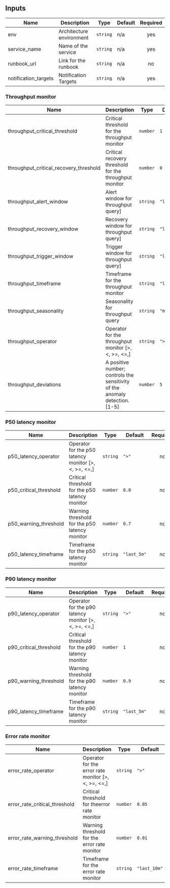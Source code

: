 ## Inputs


| Name | Description | Type | Default | Required |
|------|-------------|------|---------|:--------:|
| env | Architecture environment | `string` | n/a | yes |
| service_name | Name of the service | `string` | n/a | yes |
| runbook_url | Link for the runbook | `string` | n/a | no |
| notification_targets | Notification Targets | `string` | n/a | yes |


### Throughput monitor

| Name | Description | Type | Default | Required |
|------|-------------|------|---------|:--------:|
| throughput_critical_threshold | Critical threshold for the throughput monitor | `number` | `1` | no |
| throughput_critical_recovery_threshold | Critical recovery threshold for the throughput monitor | `number` | `0` | no |
| throughput_alert_window | Alert window for throughput query] | `string` | `"last_5m"` | no |
| throughput_recovery_window | Recovery window for throughput query] | `string` | `"last_5m"` | no |
| throughput_trigger_window | Trigger window for throughput query] | `string` | `"last_5m"` | no |
| throughput_timeframe | Timeframe for the throughput monitor | `string` | `"last_1h"` | no |
| throughput_seasonality | Seasonality for throughput query | `string` | `"monthly"` | no |
| throughput_operator | Operator for the throughput monitor [>, <, >=, <=,]| `string` | `">="` | no |
| throughput_deviations | A positive number; controls the sensitivity of the anomaly detection. [1-5]| `number` | `5` | no |


### P50 latency monitor

| Name | Description | Type | Default | Required |
|------|-------------|------|---------|:--------:|
| p50_latency_operator | Operator for the p50 latency monitor [>, <, >=, <=,]| `string` | `">"` | no |
| p50_critical_threshold | Critical threshold for the p50 latency monitor | `number` | `0.8` | no |
| p50_warning_threshold | Warning threshold for the p50 latency monitor | `number` | `0.7` | no |
| p50_latency_timeframe | Timeframe for the p50 latency monitor | `string` | `"last_5m"` | no |


### P90 latency monitor

| Name | Description | Type | Default | Required |
|------|-------------|------|---------|:--------:|
| p90_latency_operator | Operator for the p90 latency monitor [>, <, >=, <=,]| `string` | `">"` | no |
| p90_critical_threshold | Critical threshold for the p90 latency monitor | `number` | `1` | no |
| p90_warning_threshold | Warning threshold for the p90 latency monitor | `number` | `0.9` | no |
| p90_latency_timeframe | Timeframe for the p90 latency monitor | `string` | `"last_5m"` | no |


### Error rate monitor

| Name | Description | Type | Default | Required |
|------|-------------|------|---------|:--------:|
| error_rate_operator | Operator for the error rate monitor [>, <, >=, <=,]| `string` | `">"` | no |
| error_rate_critical_threshold | Critical threshold for theerror rate monitor | `number` | `0.05` | no |
| error_rate_warning_threshold | Warning threshold for the error rate monitor | `number` | `0.01` | no |
| error_rate_timeframe | Timeframe for the error rate monitor | `string` | `"last_10m"` | no |
